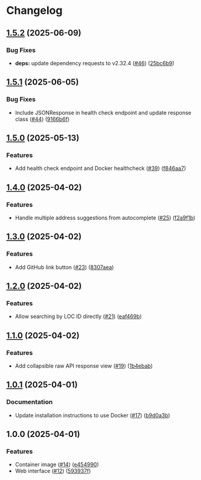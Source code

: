 # Changelog

## [1.5.2](https://github.com/MattKobayashi/nbnchecker/compare/v1.5.1...v1.5.2) (2025-06-09)


### Bug Fixes

* **deps:** update dependency requests to v2.32.4 ([#46](https://github.com/MattKobayashi/nbnchecker/issues/46)) ([25bc6b9](https://github.com/MattKobayashi/nbnchecker/commit/25bc6b924656be2188383c726aba7a65c4ed0a96))

## [1.5.1](https://github.com/MattKobayashi/nbnchecker/compare/v1.5.0...v1.5.1) (2025-06-05)


### Bug Fixes

* Include JSONResponse in health check endpoint and update response class ([#44](https://github.com/MattKobayashi/nbnchecker/issues/44)) ([9166b6f](https://github.com/MattKobayashi/nbnchecker/commit/9166b6feb2d39823b7309a98d4ff925b351fa92e))

## [1.5.0](https://github.com/MattKobayashi/nbnchecker/compare/v1.4.0...v1.5.0) (2025-05-13)


### Features

* Add health check endpoint and Docker healthcheck ([#39](https://github.com/MattKobayashi/nbnchecker/issues/39)) ([f846aa7](https://github.com/MattKobayashi/nbnchecker/commit/f846aa7e6871a76e484b6b9ad4b9fcf85d2171ef))

## [1.4.0](https://github.com/MattKobayashi/nbnchecker/compare/v1.3.0...v1.4.0) (2025-04-02)


### Features

* Handle multiple address suggestions from autocomplete ([#25](https://github.com/MattKobayashi/nbnchecker/issues/25)) ([f2a9f1b](https://github.com/MattKobayashi/nbnchecker/commit/f2a9f1ba6a7aa0bb1b561c1b0e80f912f9378c41))

## [1.3.0](https://github.com/MattKobayashi/nbnchecker/compare/v1.2.0...v1.3.0) (2025-04-02)


### Features

* Add GitHub link button ([#23](https://github.com/MattKobayashi/nbnchecker/issues/23)) ([8307aea](https://github.com/MattKobayashi/nbnchecker/commit/8307aeafb342d1c6849130129e4fe6615a216f88))

## [1.2.0](https://github.com/MattKobayashi/nbnchecker/compare/v1.1.0...v1.2.0) (2025-04-02)


### Features

* Allow searching by LOC ID directly ([#21](https://github.com/MattKobayashi/nbnchecker/issues/21)) ([eaf469b](https://github.com/MattKobayashi/nbnchecker/commit/eaf469b2877cfcf022d6c2067de52b8ef9a08bbf))

## [1.1.0](https://github.com/MattKobayashi/nbnchecker/compare/v1.0.1...v1.1.0) (2025-04-02)


### Features

* Add collapsible raw API response view ([#19](https://github.com/MattKobayashi/nbnchecker/issues/19)) ([1b4ebab](https://github.com/MattKobayashi/nbnchecker/commit/1b4ebab055e4c30c019d0a365fdc31eab43c59d1))

## [1.0.1](https://github.com/MattKobayashi/nbnchecker/compare/v1.0.0...v1.0.1) (2025-04-01)


### Documentation

* Update installation instructions to use Docker ([#17](https://github.com/MattKobayashi/nbnchecker/issues/17)) ([b9d0a3b](https://github.com/MattKobayashi/nbnchecker/commit/b9d0a3b45176a7823744160b180ad4da73545d09))

## 1.0.0 (2025-04-01)


### Features

* Container image ([#14](https://github.com/MattKobayashi/nbnchecker/issues/14)) ([e454990](https://github.com/MattKobayashi/nbnchecker/commit/e4549903b566e67a27e72826609a11e8974acccc))
* Web interface ([#12](https://github.com/MattKobayashi/nbnchecker/issues/12)) ([593937f](https://github.com/MattKobayashi/nbnchecker/commit/593937fff1be96cad6e5de8ba9537b40b0cb85ce))
